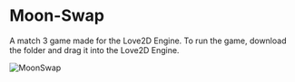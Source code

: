 # Moon-Swap

A match 3 game made for the Love2D Engine. To run the game, download the folder and drag it into the Love2D Engine.

![MoonSwap](https://github.com/user-attachments/assets/ba06dae1-ad79-4b62-bf76-7c9456e02957)
